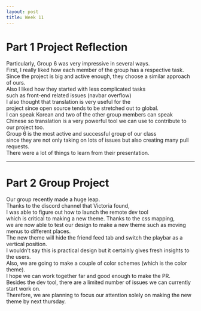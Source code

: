 ```yaml
---
layout: post
title: Week 11
---
```


# Part 1 Project Reflection

Particularly, Group 6 was very impressive in several ways.  
First, I really liked how each member of the group has a respective task.  
Since the project is big and active enough, they choose a similar approach of ours.  
Also I liked how they started with less complicated tasks  
such as front-end related issues (navbar overflow)  
I also thought that translation is very useful for the  
project since open source tends to be stretched out to global.  
I can speak Korean and two of the other group members can speak  
Chinese so translation is a very powerful tool we can use to contribute to our project too.  
Group 6 is the most active and successful group of our class  
since they are not only taking on lots of issues but also creating many pull requests.  
There were a lot of things to learn from their presentation.

<hr>

# Part 2 Group Project

Our group recently made a huge leap.  
Thanks to the discord channel that Victoria found,  
I was able to figure out how to launch the remote dev tool  
which is critical to making a new theme. Thanks to the css mapping,  
we are now able to test our design to make a new theme such as moving menus to different places.  
The new theme will hide the friend feed tab and switch the playbar as a vertical position.  
I wouldn’t say this is practical design but it certainly gives fresh insights to the users.  
Also, we are going to make a couple of color schemes (which is the color theme).  
I hope we can work together far and good enough to make the PR.  
Besides the dev tool, there are a limited number of issues we can currently start work on.  
Therefore, we are planning to focus our attention solely on making the new theme by next thursday.
